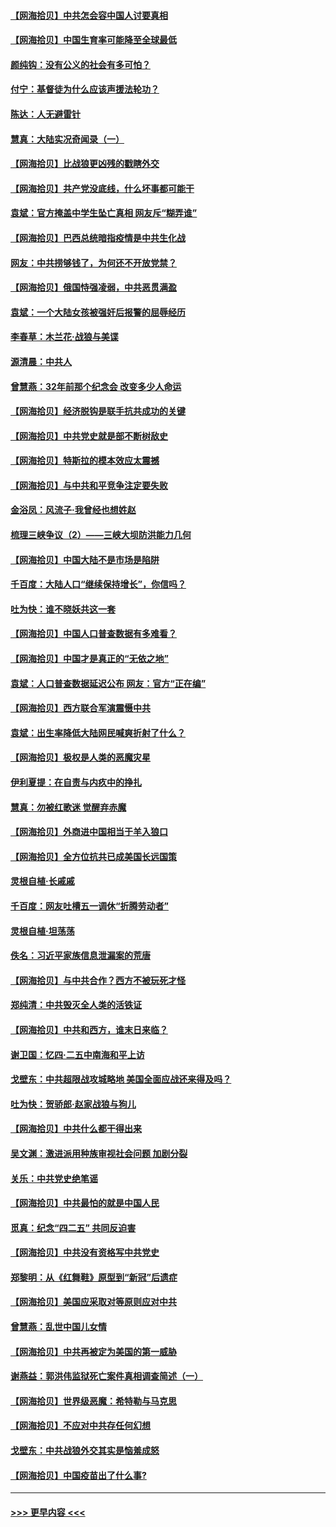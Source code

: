 #### [【网海拾贝】中共怎会容中国人讨要真相](../pages/nsc993/n12952161.md?t=05161051) 
#### [【网海拾贝】中国生育率可能降至全球最低](../pages/nsc993/n12948793.md?t=05161051) 
#### [颜纯钩：没有公义的社会有多可怕？](../pages/nsc993/n12947626.md?t=05161051) 
#### [付宁：基督徒为什么应该声援法轮功？](../pages/nsc993/n12947233.md?t=05161051) 
#### [陈达：人无避雷针](../pages/nsc993/n12947098.md?t=05161051) 
#### [慧真：大陆实况奇闻录（一）](../pages/nsc993/n12945811.md?t=05161051) 
#### [【网海拾贝】比战狼更凶残的戳瞎外交](../pages/nsc993/n12945717.md?t=05161051) 
#### [【网海拾贝】共产党没底线，什么坏事都可能干](../pages/nsc993/n12942090.md?t=05161051) 
#### [袁斌：官方掩盖中学生坠亡真相 网友斥“糊弄谁”](../pages/nsc993/n12942029.md?t=05161051) 
#### [【网海拾贝】巴西总统暗指疫情是中共生化战](../pages/nsc993/n12938999.md?t=05161051) 
#### [网友：中共捞够钱了，为何还不开放党禁？](../pages/nsc993/n12938952.md?t=05161051) 
#### [【网海拾贝】俄国恃强凌弱，中共恶贯满盈](../pages/nsc993/n12936626.md?t=05161051) 
#### [袁斌：一个大陆女孩被强奸后报警的屈辱经历](../pages/nsc993/n12936547.md?t=05161051) 
#### [李春草：木兰花·战狼与美谍](../pages/nsc993/n12935995.md?t=05161051) 
#### [源清晨：中共人](../pages/nsc993/n12935589.md?t=05161051) 
#### [曾慧燕：32年前那个纪念会 改变多少人命运](../pages/nsc993/n12934233.md?t=05161051) 
#### [【网海拾贝】经济脱钩是联手抗共成功的关键](../pages/nsc993/n12934176.md?t=05161051) 
#### [【网海拾贝】中共党史就是部不断树敌史](../pages/nsc993/n12932844.md?t=05161051) 
#### [【网海拾贝】特斯拉的模本效应太震撼](../pages/nsc993/n12925626.md?t=05161051) 
#### [【网海拾贝】与中共和平竞争注定要失败](../pages/nsc993/n12923326.md?t=05161051) 
#### [金浴凤：风流子‧我曾经也想姓赵](../pages/nsc993/n12920911.md?t=05161051) 
#### [梳理三峡争议（2）——三峡大坝防洪能力几何](../pages/nsc993/n12920173.md?t=05161051) 
#### [【网海拾贝】中国大陆不是市场是陷阱](../pages/nsc993/n12920143.md?t=05161051) 
#### [千百度：大陆人口“继续保持增长”，你信吗？](../pages/nsc993/n12918946.md?t=05161051) 
#### [吐为快：谁不晓妖共这一套](../pages/nsc993/n12918941.md?t=05161051) 
#### [【网海拾贝】中国人口普查数据有多难看？](../pages/nsc993/n12917822.md?t=05161051) 
#### [【网海拾贝】中国才是真正的“无依之地”](../pages/nsc993/n12915845.md?t=05161051) 
#### [袁斌：人口普查数据延迟公布 网友：官方“正在编”](../pages/nsc993/n12915748.md?t=05161051) 
#### [【网海拾贝】西方联合军演震慑中共](../pages/nsc993/n12913466.md?t=05161051) 
#### [袁斌：出生率降低大陆网民喊爽折射了什么？](../pages/nsc993/n12913365.md?t=05161051) 
#### [【网海拾贝】极权是人类的恶魔灾星](../pages/nsc993/n12910697.md?t=05161051) 
#### [伊利夏提：在自责与内疚中的挣扎](../pages/nsc993/n12910493.md?t=05161051) 
#### [慧真：勿被红歌迷 觉醒弃赤魔](../pages/nsc993/n12910485.md?t=05161051) 
#### [【网海拾贝】外商进中国相当于羊入狼口](../pages/nsc993/n12908274.md?t=05161051) 
#### [【网海拾贝】全方位抗共已成美国长远国策](../pages/nsc993/n12906878.md?t=05161051) 
#### [灵根自植‧长戚戚](../pages/nsc993/n12905585.md?t=05161051) 
#### [千百度：网友吐槽五一调休“折腾劳动者”](../pages/nsc993/n12905934.md?t=05161051) 
#### [灵根自植‧坦荡荡](../pages/nsc993/n12905562.md?t=05161051) 
#### [佚名：习近平家族信息泄漏案的荒唐](../pages/nsc993/n12904705.md?t=05161051) 
#### [【网海拾贝】与中共合作？西方不被玩死才怪](../pages/nsc993/n12903873.md?t=05161051) 
#### [郑纯清：中共毁灭全人类的活铁证](../pages/nsc993/n12903785.md?t=05161051) 
#### [【网海拾贝】中共和西方，谁末日来临？](../pages/nsc993/n12903482.md?t=05161051) 
#### [谢卫国：忆四‧二五中南海和平上访](../pages/nsc993/n12902192.md?t=05161051) 
#### [戈壁东：中共超限战攻城略地 美国全面应战还来得及吗？](../pages/nsc993/n12902297.md?t=05161051) 
#### [吐为快：贺骄郎‧赵家战狼与狗儿](../pages/nsc993/n12902280.md?t=05161051) 
#### [【网海拾贝】中共什么都干得出来](../pages/nsc993/n12897500.md?t=05161051) 
#### [吴文渊：激进派用种族审视社会问题 加剧分裂](../pages/nsc993/n12893881.md?t=05161051) 
#### [关乐：中共党史绝笔谣](../pages/nsc993/n12897270.md?t=05161051) 
#### [【网海拾贝】中共最怕的就是中国人民](../pages/nsc993/n12894705.md?t=05161051) 
#### [觅真：纪念“四二五” 共同反迫害](../pages/nsc993/n12894553.md?t=05161051) 
#### [【网海拾贝】中共没有资格写中共党史](../pages/nsc993/n12892231.md?t=05161051) 
#### [郑黎明：从《红舞鞋》原型到“新冠”后遗症](../pages/nsc993/n12890469.md?t=05161051) 
#### [【网海拾贝】美国应采取对等原则应对中共](../pages/nsc993/n12889176.md?t=05161051) 
#### [曾慧燕：乱世中国儿女情](../pages/nsc993/n12887931.md?t=05161051) 
#### [【网海拾贝】中共再被定为美国的第一威胁](../pages/nsc993/n12887580.md?t=05161051) 
#### [谢燕益：郭洪伟监狱死亡案件真相调查简述（一）](../pages/nsc993/n12885648.md?t=05161051) 
#### [【网海拾贝】世界级恶魔：希特勒与马克思](../pages/nsc993/n12884062.md?t=05161051) 
#### [【网海拾贝】不应对中共存任何幻想](../pages/nsc993/n12881460.md?t=05161051) 
#### [戈壁东：中共战狼外交其实是恼羞成怒](../pages/nsc993/n12880392.md?t=05161051) 
#### [【网海拾贝】中国疫苗出了什么事?](../pages/nsc993/n12879124.md?t=05161051) 

----
#### [ >>> 更早内容 <<< ](../indexes/nsc993-earlier.md)
